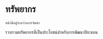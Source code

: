 # ทรัพยากร

```{note}
หน้านี้อยู่ระหว่างการจัดทำ
```

รวบรวมทรัพยากรที่เป็นประโยชน์สำหรับการพัฒนาปิยะธอน

<!--
## เครื่องมือพัฒนา

1. **p2p**
   - เครื่องมือแปลงโค้ดระหว่างไพทอนและปิยะธอน
   - ติดตั้งพร้อมกับปิยะธอน
   - [คำอธิบายการใช้งาน](../tutorial/migration.md)

2. **IDE Plugins**
   - Visual Studio Code
   - PyCharm
   - [รายละเอียดการติดตั้ง](../getting_started/configuration.md)

## เอกสารอ้างอิง

1. **ไพทอน**
   - [เอกสารอ้างอิงไพทอน](https://docs.python.org/3/)
   - [PEP 8 - แนวทางการเขียนโค้ด](https://pep8.org/)

2. **การพัฒนา**
   - [GitHub Flow](https://guides.github.com/introduction/flow/)
   - [การเขียน Commit Messages](https://www.conventionalcommits.org/)

## ตัวอย่างโค้ด

1. **ตัวอย่างพื้นฐาน**
   - [ตัวอย่างการใช้งาน](../examples/basic_examples.md)
   - [การใช้งานจริง](../examples/real_world.md)

2. **แบบฝึกหัด**
   - [แบบฝึกหัดพื้นฐาน](../tutorial/basics.md)
   - [แบบฝึกหัดขั้นกลาง](../tutorial/intermediate.md)
-->